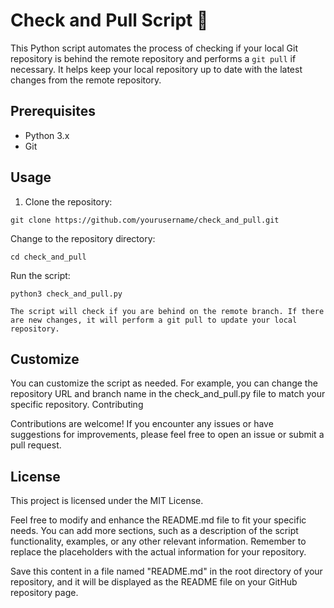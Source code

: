 # Check and Pull Script 🐍

This Python script automates the process of checking if your local Git repository is behind the remote repository and performs a `git pull` if necessary. It helps keep your local repository up to date with the latest changes from the remote repository.

## Prerequisites

- Python 3.x
- Git

## Usage

1. Clone the repository:
```shell
git clone https://github.com/yourusername/check_and_pull.git
```
Change to the repository directory:

```shell
cd check_and_pull
```

Run the script:

```shell
python3 check_and_pull.py

```
    The script will check if you are behind on the remote branch. If there are new changes, it will perform a git pull to update your local repository.
## Customize

You can customize the script as needed. For example, you can change the repository URL and branch name in the check_and_pull.py file to match your specific repository.
Contributing

Contributions are welcome! If you encounter any issues or have suggestions for improvements, please feel free to open an issue or submit a pull request.

## License

This project is licensed under the MIT License.

Feel free to modify and enhance the README.md file to fit your specific needs. You can add more sections, such as a description of the script functionality, examples, or any other relevant information. Remember to replace the placeholders with the actual information for your repository.

Save this content in a file named "README.md" in the root directory of your repository, and it will be displayed as the README file on your GitHub repository page.
